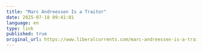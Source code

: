 ```yaml
--- 
title: "Marc Andreessen Is a Traitor"
date: 2025-07-18 09:41:01
language: en
type: link
published: true
original_url: https://www.liberalcurrents.com/marc-andreessen-is-a-traitor/
---
```

